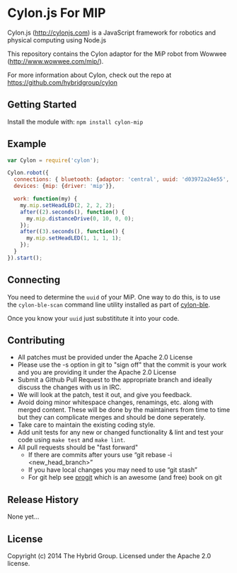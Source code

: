 # Cylon.js For MIP

Cylon.js (http://cylonjs.com) is a JavaScript framework for robotics and physical computing using Node.js

This repository contains the Cylon adaptor for the MiP robot from Wowwee (http://www.wowwee.com/mip/).

For more information about Cylon, check out the repo at
https://github.com/hybridgroup/cylon

## Getting Started

Install the module with: `npm install cylon-mip`

## Example

```javascript
var Cylon = require('cylon');

Cylon.robot({
  connections: { bluetooth: {adaptor: 'central', uuid: 'd03972a24e55', module: 'cylon-ble'}},
  devices: {mip: {driver: 'mip'}},

  work: function(my) {
    my.mip.setHeadLED(2, 2, 2, 2);
    after((2).seconds(), function() {
      my.mip.distanceDrive(0, 10, 0, 0);
    });
    after((3).seconds(), function() {
      my.mip.setHeadLED(1, 1, 1, 1);
    });
  }
}).start();

```

## Connecting

You need to determine the `uuid` of your MiP. One way to do this, is to use the `cylon-ble-scan` command line utility installed as part of [cylon-ble](https://github.com/hybridgroup/cylon-ble).

Once you know your `uuid` just substititute it into your code.

## Contributing

* All patches must be provided under the Apache 2.0 License
* Please use the -s option in git to "sign off" that the commit is your work and you are providing it under the Apache 2.0 License
* Submit a Github Pull Request to the appropriate branch and ideally discuss the changes with us in IRC.
* We will look at the patch, test it out, and give you feedback.
* Avoid doing minor whitespace changes, renamings, etc. along with merged content. These will be done by the maintainers from time to time but they can complicate merges and should be done seperately.
* Take care to maintain the existing coding style.
* Add unit tests for any new or changed functionality & lint and test your code using `make test` and `make lint`.
* All pull requests should be "fast forward"
  * If there are commits after yours use “git rebase -i <new_head_branch>”
  * If you have local changes you may need to use “git stash”
  * For git help see [progit](http://git-scm.com/book) which is an awesome (and free) book on git

## Release History

None yet...

## License

Copyright (c) 2014 The Hybrid Group. Licensed under the Apache 2.0 license.

